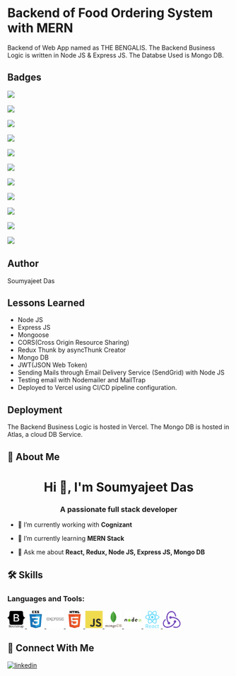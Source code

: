
# Backend of Food Ordering System with MERN

Backend of Web App named as THE BENGALIS. The Backend Business Logic is written in Node JS & Express JS. The Databse Used is Mongo DB.




## Badges

![](https://img.shields.io/badge/Maintained-Yes-brightgreen?style=for-the-badge)

![](https://img.shields.io/badge/API%20Running-Yes-brightgreen?style=for-the-badge)

![](https://img.shields.io/badge/Made%20with-Node%20JS-informational?style=for-the-badge)

![](https://img.shields.io/badge/Made%20with-Express%20JS-informational?style=for-the-badge)

![](https://img.shields.io/badge/Made%20with-Mongoose-informational?style=for-the-badge)

![](https://img.shields.io/badge/Express-4.18.2-important?style=for-the-badge)

![](https://img.shields.io/badge/Mongoose-6.6.5-important?style=for-the-badge)

![](https://img.shields.io/badge/Node%20JS-16.x-important?style=for-the-badge)

![](https://img.shields.io/badge/cors-2.8.5-important?style=for-the-badge)

![](https://img.shields.io/badge/jsonwebtoken-8.5.1-important?style=for-the-badge)

![](https://img.shields.io/badge/%40sendgrid/mail-7.7.0-important?style=for-the-badge)




## Author

Soumyajeet Das



## Lessons Learned

- Node JS
- Express JS
- Mongoose
- CORS(Cross Origin Resource Sharing)
- Redux Thunk by asyncThunk Creator
- Mongo DB
- JWT(JSON Web Token)
- Sending Mails through Email Delivery Service (SendGrid) with Node JS
- Testing email with Nodemailer and MailTrap
- Deployed to Vercel using CI/CD pipeline configuration.



## Deployment

The Backend Business Logic is hosted in Vercel. 
The Mongo DB is hosted in Atlas, a cloud DB Service.



## 🚀 About Me
<h1 align="center">Hi 👋, I'm Soumyajeet Das</h1>
<h3 align="center">A passionate full stack developer</h3>

- 🔭 I’m currently working with **Cognizant**

- 🌱 I’m currently learning **MERN Stack**

- 💬 Ask me about **React, Redux, Node JS, Express JS, Mongo DB**



## 🛠 Skills

<h3 align="left">Languages and Tools:</h3>
<p align="left"> <a href="https://getbootstrap.com" target="_blank" rel="noreferrer"> <img src="https://raw.githubusercontent.com/devicons/devicon/master/icons/bootstrap/bootstrap-plain-wordmark.svg" alt="bootstrap" width="40" height="40"/> </a> <a href="https://www.w3schools.com/css/" target="_blank" rel="noreferrer"> <img src="https://raw.githubusercontent.com/devicons/devicon/master/icons/css3/css3-original-wordmark.svg" alt="css3" width="40" height="40"/> </a> <a href="https://expressjs.com" target="_blank" rel="noreferrer"> <img src="https://raw.githubusercontent.com/devicons/devicon/master/icons/express/express-original-wordmark.svg" alt="express" width="40" height="40"/> </a> <a href="https://www.w3.org/html/" target="_blank" rel="noreferrer"> <img src="https://raw.githubusercontent.com/devicons/devicon/master/icons/html5/html5-original-wordmark.svg" alt="html5" width="40" height="40"/> </a> <a href="https://developer.mozilla.org/en-US/docs/Web/JavaScript" target="_blank" rel="noreferrer"> <img src="https://raw.githubusercontent.com/devicons/devicon/master/icons/javascript/javascript-original.svg" alt="javascript" width="40" height="40"/> </a> <a href="https://www.mongodb.com/" target="_blank" rel="noreferrer"> <img src="https://raw.githubusercontent.com/devicons/devicon/master/icons/mongodb/mongodb-original-wordmark.svg" alt="mongodb" width="40" height="40"/> </a> <a href="https://nodejs.org" target="_blank" rel="noreferrer"> <img src="https://raw.githubusercontent.com/devicons/devicon/master/icons/nodejs/nodejs-original-wordmark.svg" alt="nodejs" width="40" height="40"/> </a> <a href="https://reactjs.org/" target="_blank" rel="noreferrer"> <img src="https://raw.githubusercontent.com/devicons/devicon/master/icons/react/react-original-wordmark.svg" alt="react" width="40" height="40"/> </a> <a href="https://redux.js.org" target="_blank" rel="noreferrer"> <img src="https://raw.githubusercontent.com/devicons/devicon/master/icons/redux/redux-original.svg" alt="redux" width="40" height="40"/> </a> </p>




## 🔗 Connect With Me

[![linkedin](https://img.shields.io/badge/linkedin-0A66C2?style=for-the-badge&logo=linkedin&logoColor=white)](https://www.linkedin.com/in/soumyajeet-das-5bb568224/)

